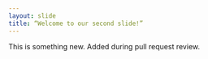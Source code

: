 ```yaml
---
layout: slide
title: “Welcome to our second slide!”
---
```

This is something new. Added during pull request review.

